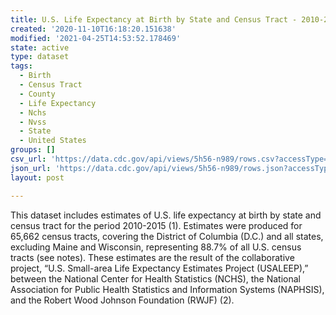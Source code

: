 ```yaml
---
title: U.S. Life Expectancy at Birth by State and Census Tract - 2010-2015
created: '2020-11-10T16:18:20.151638'
modified: '2021-04-25T14:53:52.178469'
state: active
type: dataset
tags:
  - Birth
  - Census Tract
  - County
  - Life Expectancy
  - Nchs
  - Nvss
  - State
  - United States
groups: []
csv_url: 'https://data.cdc.gov/api/views/5h56-n989/rows.csv?accessType=DOWNLOAD'
json_url: 'https://data.cdc.gov/api/views/5h56-n989/rows.json?accessType=DOWNLOAD'
layout: post

---
```

This dataset includes estimates of U.S. life expectancy at birth by state and census tract for the period 2010-2015 (1). Estimates were produced for 65,662 census tracts, covering the District of Columbia (D.C.) and all states, excluding Maine and Wisconsin, representing 88.7% of all U.S. census tracts (see notes).  These estimates are the result of the collaborative project, “U.S. Small-area Life Expectancy Estimates Project (USALEEP),” between the National Center for Health Statistics (NCHS), the National Association for Public Health Statistics and Information Systems (NAPHSIS), and the Robert Wood Johnson Foundation (RWJF) (2).
